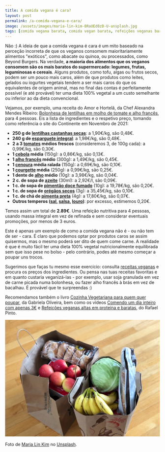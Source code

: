 ```yaml
---
title: A comida vegana é cara?
layout: post
permalink: /a-comida-vegana-e-cara/
image: /assets/images/maria-lin-kim-8RaUEd8zD-U-unsplash.jpg
tags: [comida vegana barata, comida vegan barata, refeições veganas baratas, refeições vegan baratas]
---
```


Não :) A ideia de que a comida vegana é cara é um mito baseado na perceção incorreta de que os veganos consomem maioritariamente alimentos "exóticos", como abacate ou quinoa, ou processados, como Beyond Burgers. Na verdade, **a maioria dos alimentos que os veganos consomem são os mais baratos do supermercado: legumes, frutas, leguminosas e cereais**. Alguns produtos, como tofu, algas ou frutos secos, podem ser um pouco mais caros, além de que produtos como leites, gelados ou iogurtes vegetais tendem a ser mais caros do que os equivalentes de origem animal, mas no final das contas é perfeitamente possível (e até provável) ter uma dieta 100% vegetal a um custo semelhante ou inferior ao da dieta convencional.

Vejamos, por exemplo, uma receita do Amor e Hortelã, da Chef Alexandra Mendes Ribeiro: [Bolonhesa de lentilhas em molho de tomate e alho francês](https://www.amorehortela.pt/2019/01/bolonhesa-de-lentilhas-em-molho-de.html), para 4 pessoas. Eis a lista de ingredientes e o respetivo preço, tomando como referência o site do Continente em Novembro de 2021:


* **250 g de [lentilhas castanhas secas](https://www.continente.pt/produto/lentilhas-secas-continente-6604652.html)**: a 1,90€/kg, são 0,48€.
* **240 g de [esparguete integral](https://www.continente.pt/produto/massa-esparguete-integral-continente-equilibrio-5879150.html)**: a 1,98€/kg, são 0,48€.
* **2 a 3 [tomates](https://www.continente.pt/produto/tomate-calibre-70-102-continente-2076841.html) médios frescos** (consideremos 3, de 100g cada): a 0,99€/kg, são 0,30€.
* **1 [cebola](https://www.continente.pt/produto/cebola-continente-4618134.html) média** (150g): a 0,86€/kg, são 0,13€.
* **1 [alho francês](https://www.continente.pt/produto/alho-frances-continente-2076696.html) médio** (300g): a 1,49€/kg, são 0,45€.
* **1 [cenoura](https://www.continente.pt/produto/cenoura-continente-5063155.html) média ralada** (150g): a 0,69€/kg, são 0,10€.
* **1 [courgette](https://www.continente.pt/produto/curgete-verde-continente-2076759.html) média** (250g): a 0,99€/kg, são 0,25€.
* **1 dente de [alho](https://www.continente.pt/produto/alho-seco-continente-4599477.html) médio** (10g): a 3,98€/kg, são 0,04€.
* **2 c. de sopa de [azeite](https://www.continente.pt/produto/azeite-continente-7082533.html)** (30ml): a 2,92€/l, são 0,09€.
* **1 c. de sopa de [pimentão doce fumado](https://www.continente.pt/produto/pimentao-doce-fumado-em-frasco-continente-7212170.html)** (10g): a 19,78€/kg, são 0,20€.
* **1 c. de sopa de [orégãos secos](https://www.continente.pt/produto/oregaos-folha-em-frasco-continente-6788489.html)** (3g): a 35,45€/kg, são 0,10€.
* **1 c. de chá de [pimenta preta](https://www.continente.pt/produto/pimenta-preta-em-grao-em-saqueta-continente-7209850.html)** (4g): a 17,80€/kg, são 0,07€.
* **Outros temperos ([sal](https://www.continente.pt/produto/sal-marinho-grosso-continente-5621031.html), [salsa](https://www.continente.pt/produto/salsa-continente-6690952.html), [louro](https://www.continente.pt/produto/louro-folha-em-saqueta-continente-6046671.html))**:  por excesso, estimemos 0,20€.

Temos assim um total de **2.89€**. Uma refeição nutritiva para 4 pessoas, usando massa integral em vez de refinada e sem considerar eventuais promoções, por menos de 3 euros.

Este é apenas um exemplo de como a comida vegana não é - ou não tem de ser - cara. É claro que podemos optar por produtos caros se assim quisermos, mas o mesmo poderá ser dito de quem come carne. A realidade é que é muito fácil ter uma dieta 100% vegetal nutricionalmente equilibrada sem que isso pese no bolso - pelo contrário, podes até mesmo começar a poupar uns trocos.

Sugerimos que faças tu mesmo esse exercício: consulta [receitas veganas](/onde-posso-encontrar-receitas-veganas/) e procura os preços dos ingredientes. Ou pensa nas tuas receitas favoritas e em quanto custaria veganizá-las - por exemplo, usar soja granulada em vez de carne picada numa bolonhesa, ou fazer alho francês à brás em vez de bacalhau. É provável que te surpreendas :)

Recomendamos também o livro [Cozinha Vegetariana para quem quer poupar](https://www.arteplural.pt/produtos/ficha/cozinha-vegetariana-para-quem-quer-poupar/15705794), da Gabriela Oliveira, bem como os vídeos [Comendo um dia inteiro com apenas 3€](https://www.youtube.com/watch?v=V2y-Yx8KMlw&cc_load_policy=1&cc_lang_pref=pt) e [Refeições veganas altas em proteína e baratas](https://www.youtube.com/watch?v=ogk0r-NY-90&cc_load_policy=1&cc_lang_pref=pt), do Rafael Pinto.

![[Foto de sacos de compras cheios de fruta, legumes e pão]](/assets/images/maria-lin-kim-8RaUEd8zD-U-unsplash.jpg "Sacos de compras")

<div class="img-caption">Foto de <a href="https://unsplash.com/@mrsmaria?utm_source=unsplash&utm_medium=referral&utm_content=creditCopyText">Maria Lin Kim</a> no <a href="https://unsplash.com">Unsplash</a>.</div>




